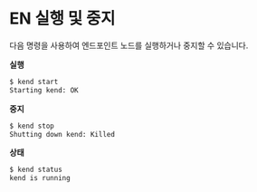 # EN 실행 및 중지 <a id="starting-stopping-en"></a>

다음 명령을 사용하여 엔드포인트 노드를 실행하거나 중지할 수 있습니다.

**실행**

```bash
$ kend start
Starting kend: OK
```

**중지**

```bash
$ kend stop
Shutting down kend: Killed
```

**상태**

```bash
$ kend status
kend is running
```
